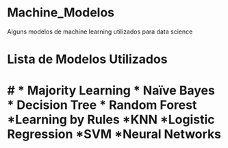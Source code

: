 # Machine_Modelos
Alguns modelos de machine learning utilizados para data science
<H1>Lista de Modelos Utilizados<H1>
#
* Majority Learning 
* Naïve Bayes 
* Decision Tree 
* Random Forest 
*Learning by Rules
*KNN
*Logistic Regression
*SVM
*Neural Networks  
